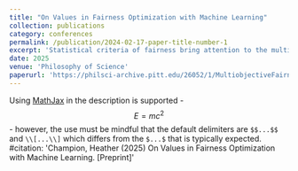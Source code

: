 ```yaml
---
title: "On Values in Fairness Optimization with Machine Learning"
collection: publications
category: conferences
permalink: /publication/2024-02-17-paper-title-number-1
excerpt: 'Statistical criteria of fairness bring attention to the multiobjective nature of many predictive modelling problems. In this paper, I consider how epistemic and non-epistemic values impact the design of machine learning algorithms that optimize for more than one normative goal. I focus on a major design choice between biased search strategies that directly incorporate priorities for various objectives into an optimization procedure, and unbiased search strategies that do not. I argue that both reliably generate Pareto optimal solutions such that various other values are relevant to making a rational choice between them.'
date: 2025
venue: 'Philosophy of Science'
paperurl: 'https://philsci-archive.pitt.edu/26052/1/MultiobjectiveFairnessOptimization.pdf'
---
```


Using [MathJax](https://www.mathjax.org/) in the description is supported - $$E=mc^2$$ - however, the use must be mindful that the default delimiters are `$$...$$` and `\\[...\\]` which differs from the `$...$` that is typically expected.
#citation: 'Champion, Heather (2025) On Values in Fairness Optimization with Machine Learning. [Preprint]'
